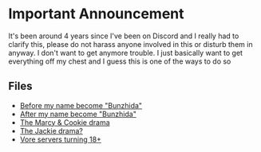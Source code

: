 # Important Announcement
It's been around 4 years since I've been on Discord and I really had to clarify this, please do not harass anyone involved in this or disturb them in anyway. I don't want to get anymore trouble.
I just basically want to get everything off my chest and I guess this is one of the ways to do so

## Files
- [Before my name become "Bunzhida"](BeforeBunzhida.md)
- [After my name become "Bunzhida"](AfterBunzhida.md)
- [The Marcy & Cookie drama](CookieMarcy.md)
- [The Jackie drama?](StarberryGoatcake.md)
- [Vore servers turning 18+](Vore18.md)
